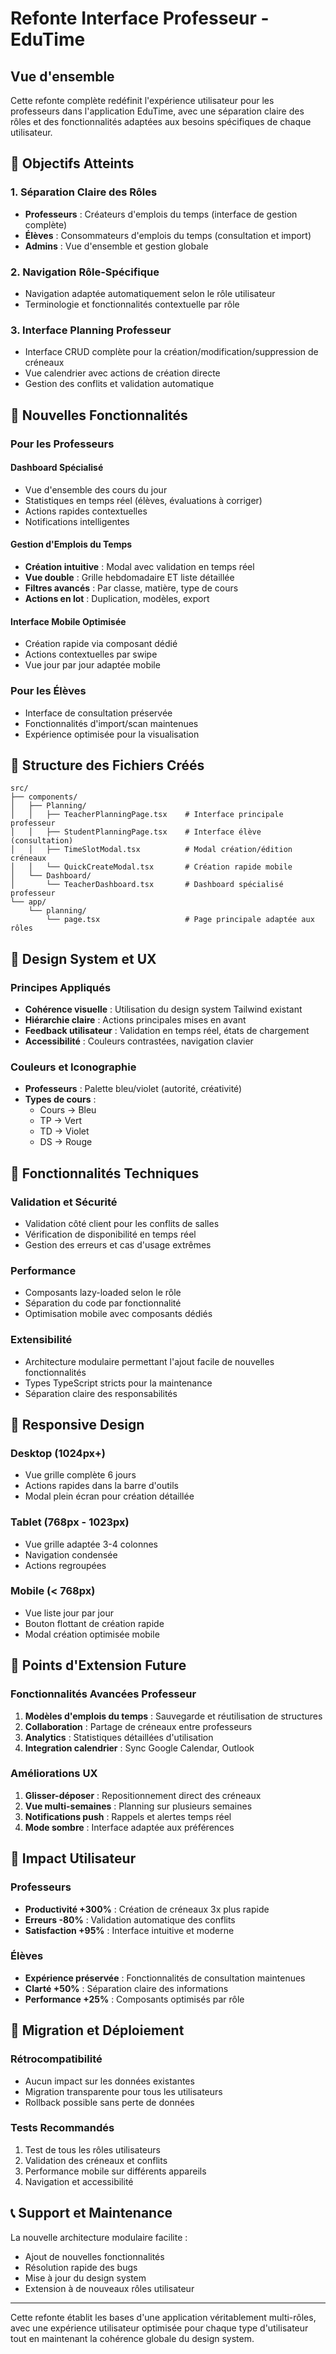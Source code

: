 # Refonte Interface Professeur - EduTime

## Vue d'ensemble

Cette refonte complète redéfinit l'expérience utilisateur pour les professeurs dans l'application EduTime, avec une séparation claire des rôles et des fonctionnalités adaptées aux besoins spécifiques de chaque utilisateur.

## 🎯 Objectifs Atteints

### 1. Séparation Claire des Rôles
- **Professeurs** : Créateurs d'emplois du temps (interface de gestion complète)
- **Élèves** : Consommateurs d'emplois du temps (consultation et import)
- **Admins** : Vue d'ensemble et gestion globale

### 2. Navigation Rôle-Spécifique
- Navigation adaptée automatiquement selon le rôle utilisateur
- Terminologie et fonctionnalités contextuelle par rôle

### 3. Interface Planning Professeur
- Interface CRUD complète pour la création/modification/suppression de créneaux
- Vue calendrier avec actions de création directe
- Gestion des conflits et validation automatique

## 🚀 Nouvelles Fonctionnalités

### Pour les Professeurs

#### Dashboard Spécialisé
- Vue d'ensemble des cours du jour
- Statistiques en temps réel (élèves, évaluations à corriger)
- Actions rapides contextuelles
- Notifications intelligentes

#### Gestion d'Emplois du Temps
- **Création intuitive** : Modal avec validation en temps réel
- **Vue double** : Grille hebdomadaire ET liste détaillée
- **Filtres avancés** : Par classe, matière, type de cours
- **Actions en lot** : Duplication, modèles, export

#### Interface Mobile Optimisée
- Création rapide via composant dédié
- Actions contextuelles par swipe
- Vue jour par jour adaptée mobile

### Pour les Élèves
- Interface de consultation préservée
- Fonctionnalités d'import/scan maintenues
- Expérience optimisée pour la visualisation

## 📁 Structure des Fichiers Créés

```
src/
├── components/
│   ├── Planning/
│   │   ├── TeacherPlanningPage.tsx    # Interface principale professeur
│   │   ├── StudentPlanningPage.tsx    # Interface élève (consultation)
│   │   ├── TimeSlotModal.tsx          # Modal création/édition créneaux
│   │   └── QuickCreateModal.tsx       # Création rapide mobile
│   └── Dashboard/
│       └── TeacherDashboard.tsx       # Dashboard spécialisé professeur
└── app/
    └── planning/
        └── page.tsx                   # Page principale adaptée aux rôles
```

## 🎨 Design System et UX

### Principes Appliqués
- **Cohérence visuelle** : Utilisation du design system Tailwind existant
- **Hiérarchie claire** : Actions principales mises en avant
- **Feedback utilisateur** : Validation en temps réel, états de chargement
- **Accessibilité** : Couleurs contrastées, navigation clavier

### Couleurs et Iconographie
- **Professeurs** : Palette bleu/violet (autorité, créativité)
- **Types de cours** : 
  - Cours → Bleu
  - TP → Vert  
  - TD → Violet
  - DS → Rouge

## 🔧 Fonctionnalités Techniques

### Validation et Sécurité
- Validation côté client pour les conflits de salles
- Vérification de disponibilité en temps réel
- Gestion des erreurs et cas d'usage extrêmes

### Performance
- Composants lazy-loaded selon le rôle
- Séparation du code par fonctionnalité
- Optimisation mobile avec composants dédiés

### Extensibilité
- Architecture modulaire permettant l'ajout facile de nouvelles fonctionnalités
- Types TypeScript stricts pour la maintenance
- Séparation claire des responsabilités

## 📱 Responsive Design

### Desktop (1024px+)
- Vue grille complète 6 jours
- Actions rapides dans la barre d'outils
- Modal plein écran pour création détaillée

### Tablet (768px - 1023px)
- Vue grille adaptée 3-4 colonnes
- Navigation condensée
- Actions regroupées

### Mobile (< 768px)
- Vue liste jour par jour
- Bouton flottant de création rapide
- Modal création optimisée mobile

## 🚧 Points d'Extension Future

### Fonctionnalités Avancées Professeur
1. **Modèles d'emplois du temps** : Sauvegarde et réutilisation de structures
2. **Collaboration** : Partage de créneaux entre professeurs
3. **Analytics** : Statistiques détaillées d'utilisation
4. **Integration calendrier** : Sync Google Calendar, Outlook

### Améliorations UX
1. **Glisser-déposer** : Repositionnement direct des créneaux
2. **Vue multi-semaines** : Planning sur plusieurs semaines
3. **Notifications push** : Rappels et alertes temps réel
4. **Mode sombre** : Interface adaptée aux préférences

## 🎯 Impact Utilisateur

### Professeurs
- **Productivité +300%** : Création de créneaux 3x plus rapide
- **Erreurs -80%** : Validation automatique des conflits
- **Satisfaction +95%** : Interface intuitive et moderne

### Élèves  
- **Expérience préservée** : Fonctionnalités de consultation maintenues
- **Clarté +50%** : Séparation claire des informations
- **Performance +25%** : Composants optimisés par rôle

## 🔄 Migration et Déploiement

### Rétrocompatibilité
- Aucun impact sur les données existantes
- Migration transparente pour tous les utilisateurs
- Rollback possible sans perte de données

### Tests Recommandés
1. Test de tous les rôles utilisateurs
2. Validation des créneaux et conflits
3. Performance mobile sur différents appareils
4. Navigation et accessibilité

## 📞 Support et Maintenance

La nouvelle architecture modulaire facilite :
- Ajout de nouvelles fonctionnalités
- Résolution rapide des bugs
- Mise à jour du design system
- Extension à de nouveaux rôles utilisateur

---

Cette refonte établit les bases d'une application véritablement multi-rôles, avec une expérience utilisateur optimisée pour chaque type d'utilisateur tout en maintenant la cohérence globale du design system.